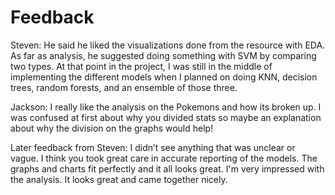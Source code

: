 # Feedback

Steven:
He said he liked the visualizations done from the resource with EDA.  As far as analysis, he suggested doing something with SVM by comparing two types.  At that point in the project, I was still in the middle of implementing the different models when I planned on doing KNN, decision trees, random forests, and an ensemble of those three.

Jackson:
I really like the analysis on the Pokemons and how its broken up. I was confused at first about why you divided stats so maybe an explanation about why the division on the graphs would help!

Later feedback from Steven:
I didn’t see anything that was unclear or vague. I think you took great care in accurate reporting of the models. The graphs and charts fit perfectly and it all looks great. I'm very impressed with the analysis. It looks great and came together nicely.
